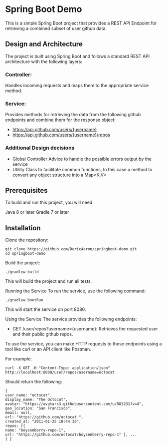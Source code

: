 # Spring Boot Demo
This is a simple Spring Boot project that provides a REST API Endpoint for retrieving a combined subset of user github data.

## Design and Architecture
The project is built using Spring Boot and follows a standard REST API architecture with the following layers:

### Controller: 
Handles incoming requests and maps them to the appropriate service method.

### Service: 
Provides methods for retrieving the data from the following github endpoints and combine them for the response object:
* https://api.github.com/users/{username}
* https://api.github.com/users/{username}/repos

### Additional Design decisions
* Global Controller Advice to handle the possible errors output by the service
* Utility Class to facilitate common functions, In this case a method to convert any object structure into a Map<K,V>

## Prerequisites
To build and run this project, you will need:

Java 8 or later
Gradle 7 or later

## Installation
Clone the repository:

```
git clone https://github.com/DericAaron/springboot-demo.git
cd springboot-demo
```

Build the project:

```
./gradlew build
```

This will build the project and run all tests.

Running the Service
To run the service, use the following command:

```
./gradlew bootRun
```

This will start the service on port 8080.

Using the Service
The service provides the following endpoints:

- GET /user/repos?username={username}: Retrieves the requested user and their public github repos.

To use the service, you can make HTTP requests to these endpoints using a tool like curl or an API client like Postman.

For example:
```
curl -X GET -H "Content-Type: application/json" http://localhost:8080/user/repos?username=octocat
```

Should return the following:

```
{
user_name: "octocat",
display_name: "The Octocat",
avatar: "https://avatars3.githubusercontent.com/u/583231?v=4", geo_location: "San Francisco",
email: null,
url: "https://github.com/octocat ",
created_at: "2011-01-25 18:44:36",
repos: [{
name: "boysenberry-repo-1",
url: "https://github.com/octocat/boysenberry-repo-1" }, ...
] }
```
